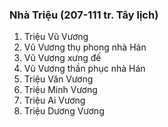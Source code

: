 ### Nhà Triệu (207-111 tr. Tây lịch)

1. Triệu Vũ Vương
2. Vũ Vương thụ phong nhà Hán
3. Vũ Vương xưng đế
4. Vũ Vương thần phục nhà Hán
5. Triệu Văn Vương
6. Triệu Minh Vương
7. Triệu Ai Vương
8. Triệu Dương Vương
